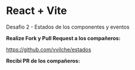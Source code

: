 # React + Vite

Desafio 2 - Estados de los componentes y eventos

**Realize Fork y Pull Request a los compañeros:**

https://github.com/vvilche/estados


**Recibi PR de los compañeros:**



